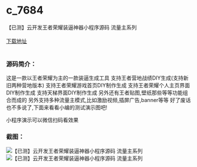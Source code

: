 # c_7684
【已测】云开发王者荣耀装逼神器小程序源码 流量主系列
<br/></br>
[下载地址](https://www.uuid2.com/7684.html "下载地址")
<br/></br>
<h3>源码简介：</h3>
<p>这是一款以王者荣耀为主的一款装逼生成工具
支持王者营地战绩DIY生成(支持新旧两种营地版本)
支持王者荣耀游戏首页DIY制作生成
支持王者荣耀个人主页界面DIY制作生成
支持天梯界面DIY制作生成
另外还有王者贴图,壁纸那些等等功能组合而成的
另外支持多种流量主模式,比如激励视频,插屏广告,banner等等
好了废话也不多说了,下面来看看小编的测试演示图吧!<p>
<p>小程序演示可以微信扫码看效果<p>
<h3>截图：</h3>
<img src="https://www.uuid2.com/wp-content/uploads/img/uimage/101644374293.gif" alt="【已测】云开发王者荣耀装逼神器小程序源码 流量主系列"><img src="https://www.uuid2.com/wp-content/uploads/img/uimage/92691644374407.jpg" alt="【已测】云开发王者荣耀装逼神器小程序源码 流量主系列">
